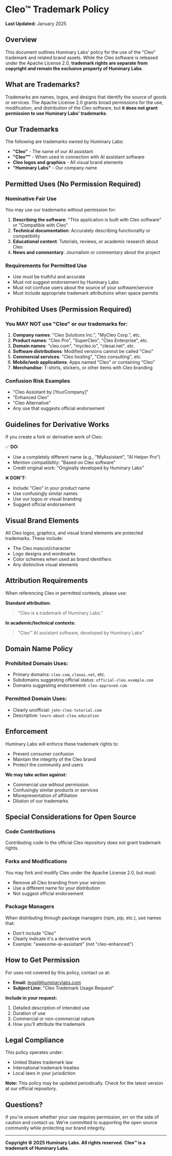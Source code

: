 # Cleo™ Trademark Policy

**Last Updated:** January 2025

## Overview

This document outlines Huminary Labs' policy for the use of the "Cleo" trademark and related brand assets. While the Cleo software is released under the Apache License 2.0, **trademark rights are separate from copyright and remain the exclusive property of Huminary Labs**.

## What are Trademarks?

Trademarks are names, logos, and designs that identify the source of goods or services. The Apache License 2.0 grants broad permissions for the use, modification, and distribution of the Cleo software, but **it does not grant permission to use Huminary Labs' trademarks**.

## Our Trademarks

The following are trademarks owned by Huminary Labs:

- **"Cleo"** - The name of our AI assistant
- **"Cleo™"** - When used in connection with AI assistant software
- **Cleo logos and graphics** - All visual brand elements
- **"Huminary Labs"** - Our company name

## Permitted Uses (No Permission Required)

### Nominative Fair Use
You may use our trademarks without permission for:

1. **Describing the software**: "This application is built with Cleo software" or "Compatible with Cleo"
2. **Technical documentation**: Accurately describing functionality or compatibility
3. **Educational content**: Tutorials, reviews, or academic research about Cleo
4. **News and commentary**: Journalism or commentary about the project

### Requirements for Permitted Use
- Use must be truthful and accurate
- Must not suggest endorsement by Huminary Labs
- Must not confuse users about the source of your software/service
- Must include appropriate trademark attributions when space permits

## Prohibited Uses (Permission Required)

### You MAY NOT use "Cleo" or our trademarks for:

1. **Company names**: "Cleo Solutions Inc.", "MyCleo Corp.", etc.
2. **Product names**: "Cleo Pro", "SuperCleo", "Cleo Enterprise", etc.
3. **Domain names**: "cleo.com", "mycleo.io", "cleoai.net", etc.
4. **Software distributions**: Modified versions cannot be called "Cleo"
5. **Commercial services**: "Cleo hosting", "Cleo consulting", etc.
6. **Mobile/web applications**: Apps named "Cleo" or containing "Cleo"
7. **Merchandise**: T-shirts, stickers, or other items with Cleo branding

### Confusion Risk Examples
- "Cleo Assistant by [YourCompany]"
- "Enhanced Cleo"
- "Cleo Alternative"
- Any use that suggests official endorsement

## Guidelines for Derivative Works

If you create a fork or derivative work of Cleo:

✅ **DO:**
- Use a completely different name (e.g., "MyAssistant", "AI Helper Pro")
- Mention compatibility: "Based on Cleo software"
- Credit original work: "Originally developed by Huminary Labs"

❌ **DON'T:**
- Include "Cleo" in your product name
- Use confusingly similar names
- Use our logos or visual branding
- Suggest official endorsement

## Visual Brand Elements

All Cleo logos, graphics, and visual brand elements are protected trademarks. These include:
- The Cleo mascot/character
- Logo designs and wordmarks
- Color schemes when used as brand identifiers
- Any distinctive visual elements

## Attribution Requirements

When referencing Cleo in permitted contexts, please use:

**Standard attribution:**
> "Cleo is a trademark of Huminary Labs."

**In academic/technical contexts:**
> "Cleo™ AI assistant software, developed by Huminary Labs"

## Domain Name Policy

### Prohibited Domain Uses:
- Primary domains: `cleo.com`, `cleoai.net`, etc.
- Subdomains suggesting official status: `official-cleo.example.com`
- Domains suggesting endorsement: `cleo-approved.com`

### Permitted Domain Uses:
- Clearly unofficial: `john-cleo-tutorial.com`
- Descriptive: `learn-about-cleo.education`

## Enforcement

Huminary Labs will enforce these trademark rights to:
- Prevent consumer confusion
- Maintain the integrity of the Cleo brand
- Protect the community and users

**We may take action against:**
- Commercial use without permission
- Confusingly similar products or services
- Misrepresentation of affiliation
- Dilution of our trademarks

## Special Considerations for Open Source

### Code Contributions
Contributing code to the official Cleo repository does not grant trademark rights.

### Forks and Modifications
You may fork and modify Cleo under the Apache License 2.0, but must:
- Remove all Cleo branding from your version
- Use a different name for your distribution
- Not suggest official endorsement

### Package Managers
When distributing through package managers (npm, pip, etc.), use names that:
- Don't include "Cleo"
- Clearly indicate it's a derivative work
- Example: "awesome-ai-assistant" (not "cleo-enhanced")

## How to Get Permission

For uses not covered by this policy, contact us at:
- **Email:** legal@huminarylabs.com
- **Subject Line:** "Cleo Trademark Usage Request"

**Include in your request:**
1. Detailed description of intended use
2. Duration of use
3. Commercial or non-commercial nature
4. How you'll attribute the trademark

## Legal Compliance

This policy operates under:
- United States trademark law
- International trademark treaties
- Local laws in your jurisdiction

**Note:** This policy may be updated periodically. Check for the latest version at our official repository.

## Questions?

If you're unsure whether your use requires permission, err on the side of caution and contact us. We're committed to supporting the open source community while protecting our brand integrity.

---

**Copyright © 2025 Huminary Labs. All rights reserved.**
**Cleo™ is a trademark of Huminary Labs.**
